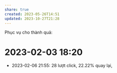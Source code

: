 ```yaml
---
share: true
created: 2023-05-26T14:51
updated: 2023-10-27T21:28
---
```

Phục vụ cho thành quả:

# 2023-02-03 18:20
- 2023-02-06 21:55: 28 lượt click, 22.22% quay lại,
